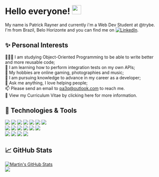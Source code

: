 # Hello everyone! <img src="https://raw.githubusercontent.com/MartinHeinz/MartinHeinz/master/wave.gif" width="30px" height="30px" />

My name is Patrick Rayner and currently i'm a Web Dev Student at @trybe. I'm from Brazil, Belo Horizonte and you can find me on [![LinkedIn][3.2]][3].

## ✨ Personal Interests

👨🏽‍💻 I am studying Object-Oriented Programming to be able to write better and more reusable code;
<br>
🌱 I am learning how to perform integration tests on my own APIs;
<br>
🤔 My hobbies are online gaming, photographies and music;
<br>
💼 I am pursuing knowledge to advance in my career as a developer;
<br>
💬 Ask me anything, I love helping people;
<br>
📫 Please send an email to pa3q@outlook.com to reach me.
<br>
📝 View my Curriculum Vitae by clicking here for more information.
<br>

## 🔧 Technologies & Tools
![](https://img.shields.io/badge/React-informational?style=flat&logo=react&logoColor=white&color=004DCF)
![](https://img.shields.io/badge/Redux-informational?style=flat&logo=redux&logoColor=white&color=004DCF)
![](https://img.shields.io/badge/JavaScript-informational?style=flat&logo=javascript&logoColor=white&color=004DCF)
![](https://img.shields.io/badge/CSS3-informational?style=flat&logo=CSS3&logoColor=white&color=004DCF)
![](https://img.shields.io/badge/HTML5-informational?style=flat&logo=html5&logoColor=white&color=004DCF)
![](https://img.shields.io/badge/Jest-informational?style=flat&logo=jest&logoColor=white&color=004DCF)
![](https://img.shields.io/badge/RTL-informational?style=flat&logo=testinglibrary&logoColor=white&color=004DCF)
<br>
![](https://img.shields.io/badge/Figma-informational?style=flat&logo=Figma&logoColor=white&color=006b76)
![](https://img.shields.io/badge/Photoshop-informational?style=flat&logo=Adobe-Photoshop&logoColor=white&color=006b76)
![](https://img.shields.io/badge/Illustrator-informational?style=flat&logo=Adobe-Illustrator&logoColor=white&color=006b76)
![](https://img.shields.io/badge/Bulma-informational?style=flat&logo=bulma&logoColor=white&color=006b76)
![](https://img.shields.io/badge/Boostrap-informational?style=flat&logo=bootstrap&logoColor=white&color=006b76)
![](https://img.shields.io/badge/Tailwind-informational?style=flat&logo=tailwindcss&logoColor=white&color=006b76)
<br>
![](https://img.shields.io/badge/Linux-informational?style=flat&logo=linux&logoColor=white&color=792fff)
![](https://img.shields.io/badge/Git-informational?style=flat&logo=Git&logoColor=white&color=792fff)
![](https://img.shields.io/badge/VSCode-informational?style=flat&logo=visualstudiocode&logoColor=white&color=792fff)
![](https://img.shields.io/badge/Bash-informational?style=flat&logo=gnu-bash&logoColor=white&color=792fff)


## &#x1f4c8; GitHub Stats
<a href="https://github.com/patrick-rayner/patrick-rayner">
  <img align="center" src="https://github-readme-stats.vercel.app/api?username=patrick-rayner&show_icons=true&line_height=27&count_private=true&title_color=ffffff&text_color=c9cacc&icon_color=2bbc8a&bg_color=1d1f21" alt="Martin's GitHub Stats" />
</a>
<br>
<a href="https://github.com/patrick-rayner/patrick-rayner">
  <img align="center" src="https://github-readme-stats.vercel.app/api/top-langs/?username=patrick-rayner&title_color=ffffff&text_color=c9cacc&icon_color=2bbc8a&bg_color=1d1f21&langs_count=3" />
</a>

<!-- icons with padding -->

[2.1]: http://i.imgur.com/0o48UoR.png (github icon with padding)

<!-- icons without padding -->

[2.2]: http://i.imgur.com/9I6NRUm.png (github icon without padding)
[3.2]: https://raw.githubusercontent.com/MartinHeinz/MartinHeinz/master/linkedin-3-16.png (LinkedIn icon without padding)


<!-- links to your social media accounts -->

[2]: https://github.com/patrick-rayner
[3]: https://www.linkedin.com/in/patrickrayner/


<!-- Resources -->
<!-- Icons: https://simpleicons.org/ -->
<!-- GitHub Stats: https://github.com/anuraghazra/github-readme-stats -->
<!-- Emojis: https://emojipedia.org/emoji/ -->
<!-- HTML Emojis: https://www.fileformat.info/index.htm -->
<!-- Shields: https://shields.io/ -->
<!-- Awesome GitHub Profile README: https://github.com/abhisheknaiidu/awesome-github-profile-readme -->
